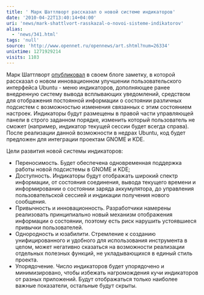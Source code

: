 ```yaml
---
title: ' Марк Шаттлворт рассказал о новой системе индикаторов'
date: '2010-04-22T13:40:14+04:00'
uri: 'news/mark-shattlvort-rasskazal-o-novoi-sisteme-indikatorov'
alias: 
  - 'news/341.html'
tags: 'null'
source: 'http://www.opennet.ru/opennews/art.shtml?num=26334'
unixtime: 1271929214
visits: 1103
---
```

Марк Шаттлворт [опубликовал](http://www.markshuttleworth.com/archives/347) в своем блоге заметку, в которой рассказал о новом инновационном улучшении пользовательского интерфейса Ubuntu - меню индикаторов, дополняющее ранее внедренную систему вывода всплывающих уведомлений, средством для отображения постоянной информации о состоянии различных подсистем с возможностью изменения связанных с этим состоянием настроек. Индикаторы будут размещены в правой части управляющей панели в строго заданном порядке, изменить который пользователь не сможет (например,  индикатор текущей сессии будет всегда справа). После реализации данной возможности в недрах Ubuntu, код будет предложен для интеграции проектам GNOME и KDE.

Цели развития новой системы индикаторов:

*   Переносимость. Будет обеспечена одновременная поддержка работы новой подсистемы в GNOME и KDE;
*   Доступность. Индикаторы будут отображать широкий спектр информации, от состояния соединения, вывода текущего времени и информировании о состоянии заряда аккумулятора, до управления пользовательской сессией и индикации получения нового сообщения.
*   Привычность и инновационность. Разработчики намерены реализовать принципиально новый механизм отображения информации о состоянии, поэтому есть риск нарушить устоявшиеся привычки пользователей.
*   Однородность и юзабилити. Стремление к созданию унифицированного и удобного для использования инструмента в целом, может негативно сказаться на возможности реализации отдельных полезных функций, не укладывающихся в единый стиль проекта.
*   Упорядочение. Число индикаторов будет упорядочено и минимизировано, чтобы избежать нагромождения кучи индикаторов от разных приложений. Будут отображаться только наиболее важные показатели, остальные будут скрыты.
